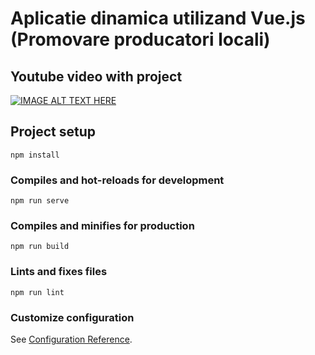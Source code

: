 # Aplicatie dinamica utilizand Vue.js (Promovare producatori locali)

## Youtube video with project

[![IMAGE ALT TEXT HERE](https://img.youtube.com/vi/GMQlSrAOvsk/0.jpg)](https://www.youtube.com/watch?v=GMQlSrAOvsk)

## Project setup
```
npm install
```

### Compiles and hot-reloads for development
```
npm run serve
```

### Compiles and minifies for production
```
npm run build
```

### Lints and fixes files
```
npm run lint
```

### Customize configuration
See [Configuration Reference](https://cli.vuejs.org/config/).
